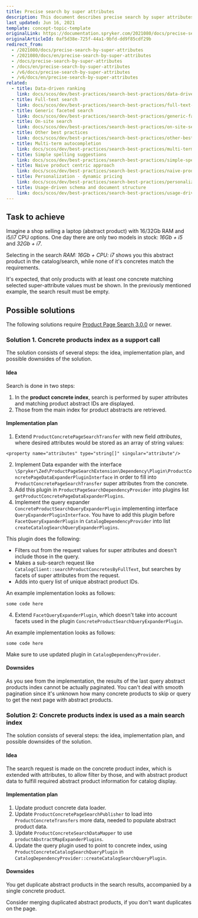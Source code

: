 ```yaml
---
title: Precise search by super attributes
description: This document describes precise search by super attributes
last_updated: Jun 16, 2021
template: concept-topic-template
originalLink: https://documentation.spryker.com/2021080/docs/precise-search-by-super-attributes
originalArticleId: 0af5d38e-725f-44a1-9bfd-dd9f85cdf29b
redirect_from:
  - /2021080/docs/precise-search-by-super-attributes
  - /2021080/docs/en/precise-search-by-super-attributes
  - /docs/precise-search-by-super-attributes
  - /docs/en/precise-search-by-super-attributes
  - /v6/docs/precise-search-by-super-attributes
  - /v6/docs/en/precise-search-by-super-attributes
related:
  - title: Data-driven ranking
    link: docs/scos/dev/best-practices/search-best-practices/data-driven-ranking.html
  - title: Full-text search
    link: docs/scos/dev/best-practices/search-best-practices/full-text-search.html
  - title: Generic faceted search
    link: docs/scos/dev/best-practices/search-best-practices/generic-faceted-search.html
  - title: On-site search
    link: docs/scos/dev/best-practices/search-best-practices/on-site-search.html
  - title: Other best practices
    link: docs/scos/dev/best-practices/search-best-practices/other-best-practices.html
  - title: Multi-term autocompletion
    link: docs/scos/dev/best-practices/search-best-practices/multi-term-auto-completion.html
  - title: Simple spelling suggestions
    link: docs/scos/dev/best-practices/search-best-practices/simple-spelling-suggestions.html
  - title: Naive product centric approach
    link: docs/scos/dev/best-practices/search-best-practices/naive-product-centric-approach.html
  - title: Personalization - dynamic pricing
    link: docs/scos/dev/best-practices/search-best-practices/personalization-dynamic-pricing.html
  - title: Usage-driven schema and document structure
    link: docs/scos/dev/best-practices/search-best-practices/usage-driven-schema-and-document-structure.html
---
```


## Task to achieve

Imagine a shop selling a laptop (abstract product) with 16/32Gb RAM and i5/i7 CPU options. One day there are only two models in stock: *16Gb + i5* and *32Gb + i7*.

Selecting in the search *RAM: 16Gb + CPU: i7* shows you this abstract product in the catalog/search, while none of it's concretes match the requirements.

It's expected, that only products with at least one concrete matching selected super-attribute values must be shown. In the previously mentioned example, the search result must be empty.

## Possible solutions

The following solutions require [Product Page Search 3.0.0](https://github.com/spryker/product-page-search/releases/tag/3.0.0) or newer.

### Solution 1. Concrete products index as a support call
The solution consists of several steps: the idea, implementation plan, and possible downsides of the solution. 

#### Idea

Search is done in two steps:
1. In the **product concrete index**, search is performed by super attributes and matching product abstract IDs are displayed.
2. Those from the main index for product abstracts are retrieved.

#### Implementation plan

1. Extend `ProductConcretePageSearchTransfer` with new field *attributes*, where desired attributes would be stored as an array of string values:

```
<property name="attributes" type="string[]" singular="attribute"/>
```

2. Implement Data expander with the interface `\Spryker\Zed\ProductPageSearchExtension\Dependency\Plugin\ProductConcretePageDataExpanderPluginInterface` in order to fill into `ProductConcretePageSearchTransfer` super attributes from the concrete. 
3. Add this plugin in `ProductPageSearchDependencyProvider` into plugins list `getProductConcretePageDataExpanderPlugins`.
3. Implement the query expander `ConcreteProductSearchQueryExpanderPlugin` implementing interface `QueryExpanderPluginInterface`. You have to add this plugin before `FacetQueryExpanderPlugin` in `CatalogDependencyProvider` into list `createCatalogSearchQueryExpanderPlugins`.

This plugin does the following:
- Filters out from the request values for super attributes and doesn't include those in the query.
- Makes a sub-search request like `CatalogClient::searchProductConcretesByFullText`, but searches by facets of super attributes from the request.
- Adds into query list of unique abstract product IDs.

An example implementation looks as follows:

```
some code here
```

4. Extend `FacetQueryExpanderPlugin`, which doesn't take into account facets used in the plugin `ConcreteProductSearchQueryExpanderPlugin`.

An example implementation looks as follows:

```
some code here
```

Make sure to use updated plugin in `CatalogDependencyProvider`.

#### Downsides

As you see from the implementation, the results of the last query abstract products index cannot be actually paginated. You can't deal with smooth pagination since it's unknown how many concrete products to skip or query to get the next page with abstract products.


### Solution 2: Concrete products index is used as a main search index

The solution consists of several steps: the idea, implementation plan, and possible downsides of the solution. 

#### Idea

The search request is made on the concrete product index, which is extended with attributes, to allow filter by those, and with abstract product data to fulfill required abstract product information for catalog display.

#### Implementation plan

1. Update product concrete data loader.
2. Update `ProductConcretePageSearchPublisher` to load into `ProductConcreteTransfers` more data, needed to populate abstract product data.
3. Update `ProductConcreteSearchDataMapper` to use `productAbstractMapExpanderPlugins`.
4. Update the query plugin used to point to concrete index, using `ProductConcreteCatalogSearchQueryPlugin` in `CatalogDependencyProvider::createCatalogSearchQueryPlugin`.

#### Downsides

You get duplicate abstract products in the search results, accompanied by a single concrete product.

Consider merging duplicated abstract products, if you don't want duplicates on the page.
